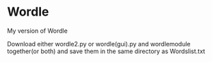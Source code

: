 # Wordle
My version of Wordle

Download either wordle2.py or wordle(gui).py and wordlemodule together(or both) and save them in the same directory as Wordslist.txt
